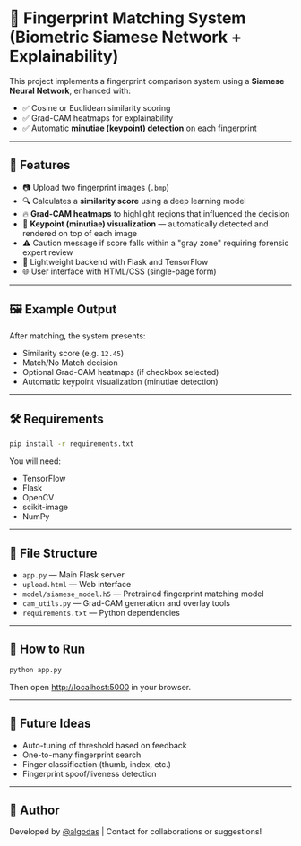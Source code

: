 
# 🧬 Fingerprint Matching System (Biometric Siamese Network + Explainability)

This project implements a fingerprint comparison system using a **Siamese Neural Network**, enhanced with:
- ✅ Cosine or Euclidean similarity scoring
- ✅ Grad-CAM heatmaps for explainability
- ✅ Automatic **minutiae (keypoint) detection** on each fingerprint

---

## 🚀 Features

- 📷 Upload two fingerprint images (`.bmp`)
- 🔍 Calculates a **similarity score** using a deep learning model
- 🔥 **Grad-CAM heatmaps** to highlight regions that influenced the decision
- 🧬 **Keypoint (minutiae) visualization** — automatically detected and rendered on top of each image
- ⚠️ Caution message if score falls within a "gray zone" requiring forensic expert review
- 🧪 Lightweight backend with Flask and TensorFlow
- 🌐 User interface with HTML/CSS (single-page form)

---

## 🖼️ Example Output

After matching, the system presents:

- Similarity score (e.g. `12.45`)
- Match/No Match decision
- Optional Grad-CAM heatmaps (if checkbox selected)
- Automatic keypoint visualization (minutiae detection)

---

## 🛠 Requirements

```bash
pip install -r requirements.txt
```

You will need:
- TensorFlow
- Flask
- OpenCV
- scikit-image
- NumPy

---

## 📁 File Structure

- `app.py` — Main Flask server
- `upload.html` — Web interface
- `model/siamese_model.h5` — Pretrained fingerprint matching model
- `cam_utils.py` — Grad-CAM generation and overlay tools
- `requirements.txt` — Python dependencies

---

## 📡 How to Run

```bash
python app.py
```

Then open [http://localhost:5000](http://localhost:5000) in your browser.

---

## 🧪 Future Ideas

- Auto-tuning of threshold based on feedback
- One-to-many fingerprint search
- Finger classification (thumb, index, etc.)
- Fingerprint spoof/liveness detection

---

## 👤 Author

Developed by [@algodas](https://www.linkedin.com/in/algodas/) | Contact for collaborations or suggestions!
